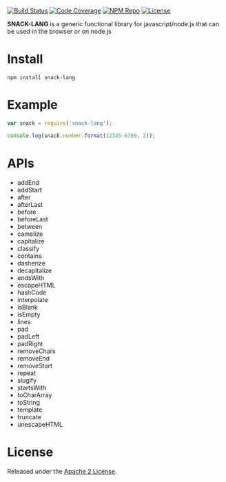 [![Build Status](https://travis-ci.org/subchen/snack-lang.svg?branch=master)](https://travis-ci.org/subchen/snack-lang)
[![Code Coverage](https://img.shields.io/coveralls/subchen/snack-lang/master.svg)](https://coveralls.io/r/subchen/snack-lang)
[![NPM Repo](https://img.shields.io/npm/v/snack-lang.svg)](https://www.npmjs.com/package/snack-lang)
[![License](http://img.shields.io/badge/License-Apache_2-red.svg?style=flat)](http://www.apache.org/licenses/LICENSE-2.0)

**SNACK-LANG** is a generic functional library for javascript/node.js
that can be used in the browser or on node.js


# Install

```shell
npm install snack-lang
```

# Example

```js
var snack = require('snack-lang');

console.log(snack.number.format(12345.6789, 2));
```

# APIs

* addEnd
* addStart
* after
* afterLast
* before
* beforeLast
* between
* camelize
* capitalize
* classify
* contains
* dasherize
* decapitalize
* endsWith
* escapeHTML
* hashCode
* interpolate
* isBlank
* isEmpty
* lines
* pad
* padLeft
* padRight
* removeChars
* removeEnd
* removeStart
* repeat
* slugify
* startsWith
* toCharArray
* toString
* template
* truncate
* unescapeHTML


# License

Released under the [Apache 2 License](http://www.apache.org/licenses/LICENSE-2.0).
